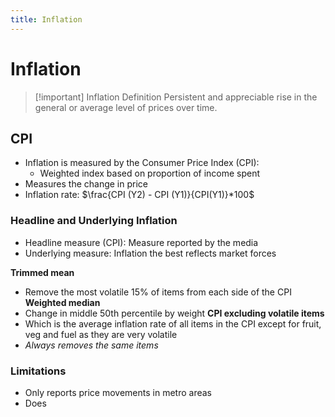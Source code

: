 ```yaml
---
title: Inflation
---
```


# Inflation

> [!important] Inflation Definition
> Persistent and appreciable rise in the general or average level of prices over time.


## CPI
- Inflation is measured by the Consumer Price Index (CPI):
	- Weighted index based on proportion of income spent
- Measures the change in price
- Inflation rate:
	$\frac{CPI (Y2) - CPI (Y1)}{CPI(Y1)}*100$

### Headline and Underlying Inflation
- Headline measure (CPI): Measure reported by the media
- Underlying measure: Inflation the best reflects market forces

**Trimmed mean**
- Remove the most volatile 15% of items from each side of the CPI
**Weighted median**
- Change in middle 50th percentile by weight
**CPI excluding volatile items**
- Which is the average inflation rate of all items in the CPI except for fruit, veg and fuel as they are very volatile
- *Always removes the same items*

### Limitations
- Only reports price movements in metro areas
- Does







